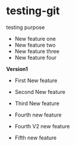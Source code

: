 # testing-git
testing purpose

* New feature one
* New feature two
* New feature three
* New feature four

**Version1**

* First New feature
* Second New feature
* Third New feature

* Fourth new feature
* Fourth V2 new feature
* Fifth new feature
